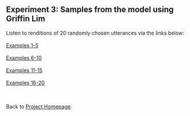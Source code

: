 <!-- exp 3 -->

## Experiment 3: Samples from the model using Griffin Lim
Listen to renditions of 20 randomly chosen utterances via the links below:
<br><br>
[Examples 1-5](https://ljlj9.github.io/mscproject/experiment_3_i.html)
<br><br>
[Examples 6-10](https://ljlj9.github.io/mscproject/experiment_3_ii.html)
<br><br>
[Examples 11-15](https://ljlj9.github.io/mscproject/experiment_3_iii.html)
<br><br>
[Examples 16-20](https://ljlj9.github.io/mscproject/experiment_3_iv.html)

<br><br>
Back to [Project Homepage](https://ljlj9.github.io/mscproject/index.html).
